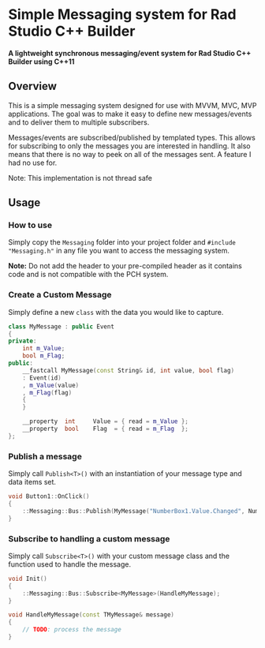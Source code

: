 # Simple Messaging system for Rad Studio C++ Builder
**A lightweight synchronous messaging/event system for Rad Studio C++ Builder using C++11**

## Overview
This is a simple messaging system designed for use with MVVM, MVC, MVP applications.
The goal was to make it easy to define new messages/events and to deliver them to 
multiple subscribers.

Messages/events are subscribed/published by templated types. This allows for subscribing to
only the messages you are interested in handling. It also means that there is no way to 
peek on all of the messages sent. A feature I had no use for.

Note: This implementation is not thread safe

## Usage

### How to use
Simply copy the ```Messaging``` folder into your project folder and ```#include "Messaging.h"``` in any file you want to access the messaging system.

**Note:** Do not add the header to your pre-compiled header as it contains code and is not compatible with the PCH system.

### Create a Custom Message
Simply define a new ```class``` with the data you would like to capture.
```c++
class MyMessage : public Event
{
private:
    int m_Value;
	bool m_Flag;
public:
    __fastcall MyMessage(const String& id, int value, bool flag)
    : Event(id)
    , m_Value(value)
	, m_Flag(flag)
    {
    }

    __property  int 	Value = { read = m_Value };
    __property  bool 	Flag  = { read = m_Flag  };
};
```

### Publish a message
Simply call ```Publish<T>()``` with an instantiation of your message type and data items set.
```c++
void Button1::OnClick()
{
	::Messaging::Bus::Publish(MyMessage("NumberBox1.Value.Changed", NumberBox1->Value, NumberBox1->Value > 10));
}

```
### Subscribe to handling a custom message
Simply call ```Subscribe<T>()``` with your custom message class and the function used to handle the message.
```c++
void Init()
{
	::Messaging::Bus::Subscribe<MyMessage>(HandleMyMessage);
}

void HandleMyMessage(const TMyMessage& message)
{
	// TODO: process the message
}
```
